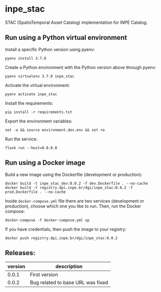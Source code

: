 # inpe_stac

STAC (SpatioTemporal Asset Catalog) implementation for INPE Catalog.


## Run using a Python virtual environment

Install a specific Python version using pyenv:

```
pyenv install 3.7.0
```

Create a Python environment with the Python version above through pyenv:

```
pyenv virtualenv 3.7.0 inpe_stac
```

Activate the virtual environment:

```
pyenv activate inpe_stac
```

Install the requirements:

```
pip install -r requirements.txt
```

Export the environment variables:

```
set -a && source environment.dev.env && set +a
```

Run the service:

```
flask run --host=0.0.0.0
```


## Run using a Docker image

Build a new image using the Dockerfile (development or production):

```
docker build -t inpe_stac_dev:0.0.2 -f dev.Dockerfile . --no-cache
docker build -t registry.dpi.inpe.br/dgi/inpe_stac:0.0.2 -f prod.Dockerfile . --no-cache
```

Inside `docker-compose.yml` file there are two services (development or production), choose which one you like to run. Then, run the Docker compose:

```
docker-compose -f docker-compose.yml up
```

If you have credentials, then push the image to your registry:

```
docker push registry.dpi.inpe.br/dgi/inpe_stac:0.0.2
```


## Releases:

| version | description                         |
| ------- | ----------------------------------- |
| 0.0.1   | First version                       |
| 0.0.2   | Bug related to base URL was fixed   |
